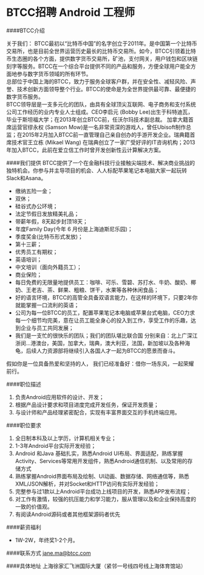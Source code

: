 BTCC招聘 Android 工程师
==========

####BTCC介绍

关于我们：
BTCC最初以“比特币中国”的名字创立于2011年。是中国第一个比特币交易所，也是目前全世界运营历史最长的比特币交易所。如今，BTCC引领着比特币生态圈的各个方面，提供数字货币交易所，矿池，支付网关，用户钱包和区块链刻字等服务。BTCC在一个综合平台提供不同的产品和服务，方便全球用户能全方面地参与数字货币领域的所有环节。  
总部位于中国上海的BTCC，致力于服务全球客户群，并在安全性、减轻风险、声誉、技术创新方面领导整个行业。BTCC的使命是为全世界提供最可靠、最便捷的数字货币服务。  
BTCC领导层是一支多元化的团队，由具有全球顶尖互联网、电子商务和支付系统公司工作经历的业内专业人士组成。CEO李启元 (Bobby Lee)出生于科特迪瓦，毕业于斯坦福大学；在2013年创立BTCC前，任沃尔玛技术副总裁。 加拿大籍首席运营官缪永权 (Samson Mow)是一名非常资深的游戏人，曾任Ubisoft制作总监；在2015年2月加入BTCC前一直管理自己亲自创办的手游开发企业。瑞典籍首席技术官王立栋 (Mikael Wang)  在瑞典创立了一家广受好评的IT咨询机构；2013年加入BTCC，此前在爱立信工作时曾开发创新性云计算解决方案。  

####我们提供
BTCC提供了一个在金融科技行业接触尖端技术、解决商业挑战的独特机会。你参与并主导项目的机会、人人标配苹果笔记本电脑大家一起玩转Slack和Asana。  
- 缴纳五险一金；
- 双休；
- 硅谷式办公环境；
- 法定节假日发放精美礼品；
- 带薪年假，8天起步封顶18天；
- 年度Family Day(今年 6 月份是上海迪斯尼乐园)；
- 季度奖金(比特币形式发放)；
- 第十三薪；
- 优秀员工有期权；
- 英语培训；
- 中文培训（面向外籍员工）；
- 商业保险；
- 每日免费的无限量地提供员工：咖啡、可乐、雪碧、苏打水、牛奶、酸奶、椰奶、王老吉、茶、鲜果、粗粮、饼干，水果等各种休闲食品；
- 好的语言环境，BTCC的高管全具备双语言能力，在这样的环境下，只要2年你就能掌握一口流利的英语；
- 公司为每一位BTCC的员工，配置苹果笔记本电脑或苹果台式电脑，CEO力求每一个细节均完美，意在让员工能全身心的投入到工作，享受工作的乐趣，达到企业与员工共同发展；
- 我们是一支忙的很快乐的团队；我们的团队堪比联合国
分别来自：北上广深江浙闵…港澳台，美国，加拿大，瑞典，澳大利亚，法国，新加坡以及各种海龟，后续人力资源部将继续引入各国人才一起为BTCC的愿景而奋斗。

假如你是一位具备热爱和坚持的人，
我们已经准备好：借你一场东风，一起荣耀前行。

####职位描述
1. 负责Android应用软件的设计、开发；
2. 根据产品设计要求和项目进度完成开发任务，保证开发质量；
3. 与设计师和产品经理紧密配合，实现有丰富界面交互的手机终端应用。

####职位要求 
1. 全日制本科及以上学历，计算机相关专业；
2. 1-3年Android平台实际开发经验；
3. Android 和Java 基础扎实，熟悉Android UI布局、界面适配，熟练掌握Activity、Services等常用开发组件，熟悉Android通信机制、以及常用的存储方式
4. 熟练掌握Android界面布局及绘制、UI动画、数据存储、网络通信等，熟悉XML/JSON解析，并对Socket和HTTP访问有实际开发经验；
5. 完整参与过1款以上Android平台成功上线项目的开发，熟悉APP发布流程；
6. 对工作有激情，较强的抗压能力和学习能力，服从管理以及和企业保持高度的一致的价值观。
7. 有阅读Android源码或者其他框架源码者优先

####薪资福利
- 1W-2W，年终奖1-2个月。  

####联系方式
[jane.ma@btcc.com](mailto:jane.ma@btcc.com)  

####具体地址
上海徐家汇飞洲国际大厦（紧邻一号线四号线上海体育馆站）
